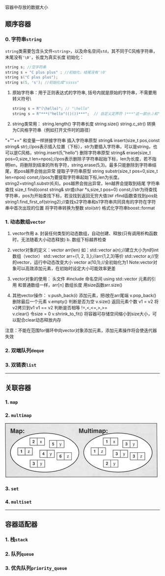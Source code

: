 容器中存放的数据大小


## 顺序容器
### 0. 字符串`string` 
`string`类需要包含头文件`<string>`，以及命名空间`std`，其不同于C风格字符串，末尾没有`'\0'`，长度为真实长度
初始化：
```cpp
string s; //空字符串
string s = "C plus plus" ; //初始化，结尾没有'\0'
string s("C plus plus");
string s(5, 's'); //初始化成"sssss"
```
1. 原始字符串：用于正则表达式的字符串, 括号内就是原始的字符串，不需要用转义符号\
    ```cpp
    string s = R"(\hello)"; // "\hello"
    string s = R"***("hello"(()())***";  // 自定义定界符 )***"这一部分，)和"中间可以是任意符号，但是必须和"***(匹配
    ```
4. string类常用：
string.length()	字符串长度
string.size()
string.c_str()	转换为C风格字符串（例如打开文件时的路径）

"+""+="	和变量一样拼接字符串
插入字符串原型	string& insert(size_t pos,const string& str);//pos表示插入位置（下标），str为要插入字符串，可以是string，也可以是C风格，string.insert(5,"hello")
删除字符串原型	string& erase(size_t pos=0,size_t len=npos);//pos表示删除子字符串起始下标，len为长度，若不指明len，将删除到结束的所有字符，string.erase(5,3)。最多只能删除到字符串结尾，若pos越界会抛出异常
提取子字符串原型	string substr(size_t pos=0,size_t len=npos) const;//pos为要提取字符串起始下标,len为长度。string2=string1.substr(6,6)。pos越界会抛出异常，len越界会提取到结尾
字符串查找	size_t find(const string& str或char *s,size_t pos=0) const;//str为待查找字符串，pos为开始查找下标，若没找到返回无穷大值`INF`
rfind函数查找到pos处
string1.find_first_of(string2);//查找s2字符串和s1字符串共同具有的字符在字符串中首次出现的位置
将字符串转换为整数	stoi(str)
格式化字符串boost::format
### 1. 动态数组`vector`
1. vector作用
a. 封装任何类型的动态数组，自动创建、释放(只有调用析构函数时，无法随着大小动态释放)
b. 数组下标越界检查

2. vector对象的定义：vector<type> arr(len)
如：std::vector<int> a(n);//建立大小为n的int数组（vector）
std::vector<int> arr={1, 2, 3,};//arr{1,2,3}等价
std::vector<int> a;//空的vector，运行中动态改变大小
vector<int> a(10,1);//全初始化为1
Note:vector对象可以高效添加元素，在初始时设定大小可能效率更差
3. vector对象的使用：
头文件	#include<vector>
命名空间	using std::vector
元素的引用	和普通数组一样，arr[n]
数组长度	用size函数arr.size()
4. 其他vector操作：
v.push_back(i)	添加元素，把i放在arr尾端
v.pop_back()	删除最后一个元素
v.empty()	判断是否为空
v.size()	返回元素个数
v1 = v2	将v2拷贝到v1
v1 == v2	判断是否相等
!=,<,<=,>,>=	
v.clear()	令size = 0
v.shrink_to_fit()	将容器可存储空间缩小到size大小，可以配合clear动态释放内存

注意：不能在范围for循环中向vector对象添加元素，添加元素操作将会使迭代器失效

### 2. 双端队列`deque`
### 3. 双链表`list`
---
## 关联容器
### 1. `map`
### 2. `multimap`
![20190919193442.png](https://raw.githubusercontent.com/itisl/Pic_Bed/master/img/20190919193442.png)
### 3. `set`
### 4. `multiset`
---
## 容器适配器
### 1. 栈`stack`
### 2. 队列`queue`
### 3. 优先队列`priority_queue`